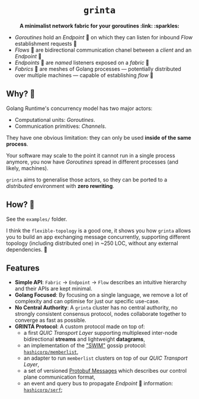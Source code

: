 <div align="center">
  <h1><code>grinta</code></h1>

  <p>
    <strong>A minimalist network fabric for your goroutines
    :link: :sparkles:</strong>
  </p>
</div>

* *Goroutines* hold an *Endpoint* :round_pushpin: on which they can listen
  for inbound *Flow* establishment requests :ocean:
* *Flows* :ocean: are bidirectional communication chanel between
  a *client* and an *Endpoint* :round_pushpin:
* *Endpoints* :round_pushpin: are *named* listeners exposed on a *fabric* :link: 
* *Fabrics* :link: are meshes of Golang processes &mdash; potentially
  distributed over multiple machines &mdash; capable of establishing
  *flow* :ocean:

## Why? :thinking:

Golang Runtime's concurrency model has two major actors:
* Computational units: *Goroutines*.
* Communication primitives: *Channels*. 

They have one obvious limitation: they can only be used **inside of the same
process**.

Your software may scale to the point it cannot run in a single
process anymore, you now have *Goroutines* spread in different
processes (and likely, machines).

`grinta` aims to generalise those actors, so they can be ported to a
*distributed* environment with **zero rewriting**.

## How? :star_struck:

See the `examples/` folder.

I think the `flexible-topology` is a good one, it shows you how `grinta` allows
you to build an app exchanging message concurrently, supporting
different topology (including distributed one) in ~250 LOC, without any
external dependencies. :rocket:

## Features

* **Simple API**: `Fabric` -> `Endpoint` -> `Flow` describes an intuitive
  hierarchy and their APIs are kept minimal.
* **Golang Focused**: By focusing on a single language, we remove a lot of
  complexity and can optimise for just our specific use-case.
* **No Central Authority**: A `grinta` cluster has no central authority, no
  strongly consistent consensus protocol, nodes collaborate together to
  converge as fast as possible.
* **GRINTA Protocol**: A custom protocol made on top of:
  * a first *QUIC Transport Layer* supporting multiplexed inter-node
    bidirectional **streams** and lightweight **datagrams**, 
  * an implementation of the ["SWIM"][swim] gossip protocol:
    [`hashicorp/memberlist`][dep-mbl],
  * an adapter to run `memberlist` clusters on top of our
    *QUIC Transport Layer*,
  * a set of versioned [Protobuf Messages](./proto/grinta) which describes
    our control plane communication format,
  * an event and query bus to propagate *Endpoint* :round_pushpin: information:
    [`hashicorp/serf`][dep-serf];

[swim]: (http://ieeexplore.ieee.org/document/1028914/)
[dep-mbl]: https://pkg.go.dev/github.com/hashicorp/memberlist
[dep-serf]: https://pkg.go.dev/github.com/hashicorp/serf
